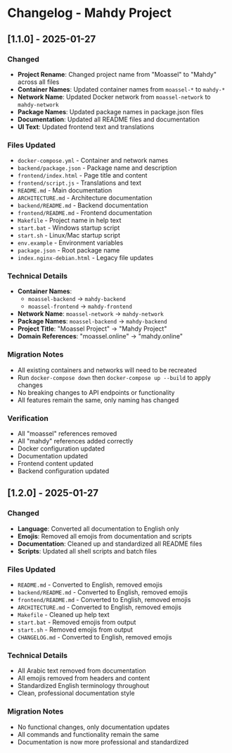 # Changelog - Mahdy Project

## [1.1.0] - 2025-01-27

### Changed
- **Project Rename**: Changed project name from "Moassel" to "Mahdy" across all files
- **Container Names**: Updated container names from `moassel-*` to `mahdy-*`
- **Network Name**: Updated Docker network from `moassel-network` to `mahdy-network`
- **Package Names**: Updated package names in package.json files
- **Documentation**: Updated all README files and documentation
- **UI Text**: Updated frontend text and translations

### Files Updated
- `docker-compose.yml` - Container and network names
- `backend/package.json` - Package name and description
- `frontend/index.html` - Page title and content
- `frontend/script.js` - Translations and text
- `README.md` - Main documentation
- `ARCHITECTURE.md` - Architecture documentation
- `backend/README.md` - Backend documentation
- `frontend/README.md` - Frontend documentation
- `Makefile` - Project name in help text
- `start.bat` - Windows startup script
- `start.sh` - Linux/Mac startup script
- `env.example` - Environment variables
- `package.json` - Root package name
- `index.nginx-debian.html` - Legacy file updates

### Technical Details
- **Container Names**: 
  - `moassel-backend` → `mahdy-backend`
  - `moassel-frontend` → `mahdy-frontend`
- **Network Name**: `moassel-network` → `mahdy-network`
- **Package Names**: `moassel-backend` → `mahdy-backend`
- **Project Title**: "Moassel Project" → "Mahdy Project"
- **Domain References**: "moassel.online" → "mahdy.online"

### Migration Notes
- All existing containers and networks will need to be recreated
- Run `docker-compose down` then `docker-compose up --build` to apply changes
- No breaking changes to API endpoints or functionality
- All features remain the same, only naming has changed

### Verification
- All "moassel" references removed
- All "mahdy" references added correctly
- Docker configuration updated
- Documentation updated
- Frontend content updated
- Backend configuration updated

## [1.2.0] - 2025-01-27

### Changed
- **Language**: Converted all documentation to English only
- **Emojis**: Removed all emojis from documentation and scripts
- **Documentation**: Cleaned up and standardized all README files
- **Scripts**: Updated all shell scripts and batch files

### Files Updated
- `README.md` - Converted to English, removed emojis
- `backend/README.md` - Converted to English, removed emojis
- `frontend/README.md` - Converted to English, removed emojis
- `ARCHITECTURE.md` - Converted to English, removed emojis
- `Makefile` - Cleaned up help text
- `start.bat` - Removed emojis from output
- `start.sh` - Removed emojis from output
- `CHANGELOG.md` - Converted to English, removed emojis

### Technical Details
- All Arabic text removed from documentation
- All emojis removed from headers and content
- Standardized English terminology throughout
- Clean, professional documentation style

### Migration Notes
- No functional changes, only documentation updates
- All commands and functionality remain the same
- Documentation is now more professional and standardized
